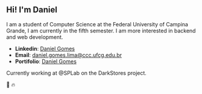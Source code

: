 <h2> Hi! I'm Daniel </h2>
<p> I am a student of Computer Science at the Federal University of Campina Grande, I am currently in the fifth semester. I am more interested in backend and web development. </p>

- **Linkedin**: [Daniel Gomes](https://www.linkedin.com/in/daniel-gomes-3a5ba2206/)
- **Email**: daniel.gomes.lima@ccc.ufcg.edu.br
- **Portifolio**: [Daniel Gomes](https://danielgomes.herokuapp.com/)

<p> Currently working at @SPLab on the DarkStores project. </p>
<p> 🚀 🔥 </p>
